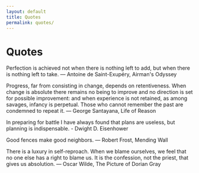 ```yaml
---
layout: default
title: Quotes
permalink: quotes/
---
```


# Quotes

Perfection is achieved not when there is nothing left to add, but when there is nothing left to take. ― Antoine de Saint-Exupéry, Airman's Odyssey

Progress, far from consisting in change, depends on retentiveness. When change is absolute there remains no being to improve and no direction is set for possible improvement: and when experience is not retained, as among savages, infancy is perpetual. Those who cannot remember the past are condemned to repeat it. ― George Santayana, Life of Reason

In preparing for battle I have always found that plans are useless, but planning is indispensable. - Dwight D. Eisenhower

Good fences make good neighbors. ― Robert Frost, Mending Wall

There is a luxury in self-reproach. When we blame ourselves, we feel that no one else has a right to blame us. It is the confession, not the priest, that gives us absolution. ― Oscar Wilde, The Picture of Dorian Gray
